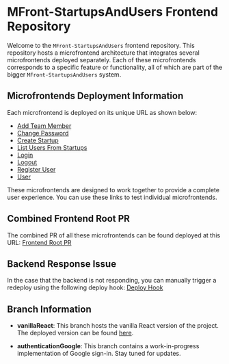 # MFront-StartupsAndUsers Frontend Repository

Welcome to the `MFront-StartupsAndUsers` frontend repository. This repository hosts a microfrontend architecture that integrates several microfrontends deployed separately. Each of these microfrontends corresponds to a specific feature or functionality, all of which are part of the bigger `MFront-StartupsAndUsers` system.

## Microfrontends Deployment Information

Each microfrontend is deployed on its unique URL as shown below:

- [Add Team Member](https://sddl-add-team-member.onrender.com/startup-digi-dojo-lab-add-team-member.js)
- [Change Password](https://sddl-change-password.onrender.com/startup-digi-dojo-lab-change-password.js)
- [Create Startup](https://sddl-create-startup.onrender.com/startup-digi-dojo-lab-create-startup.js)
- [List Users From Startups](https://sddl-list-users-from-startups.onrender.com/startup-digi-dojo-lab-list-users-from-startup.js)
- [Login](https://sddl-login.onrender.com/startup-digi-dojo-lab-login.js)
- [Logout](https://sddl-logout.onrender.com/startup-digi-dojo-lab-logout.js)
- [Register User](https://sddl-register-user.onrender.com/startup-digi-dojo-lab-register-user.js)
- [User](https://sddl-user.onrender.com/startup-digi-dojo-lab-user.js)

These microfrontends are designed to work together to provide a complete user experience. You can use these links to test individual microfrontends.

## Combined Frontend Root PR

The combined PR of all these microfrontends can be found deployed at this URL: [Frontend Root PR](https://startup-digi-dojo-lab-pr-3.onrender.com/)

## Backend Response Issue

In the case that the backend is not responding, you can manually trigger a redeploy using the following deploy hook: 
[Deploy Hook](https://api.render.com/deploy/srv-ch96vc3hp8u0vhacfd9g?key=kXndqBDjn04)

## Branch Information

- **vanillaReact**: This branch hosts the vanilla React version of the project. The deployed version can be found [here](https://mfront-startupsandusers.onrender.com/).

- **authenticationGoogle**: This branch contains a work-in-progress implementation of Google sign-in. Stay tuned for updates.

